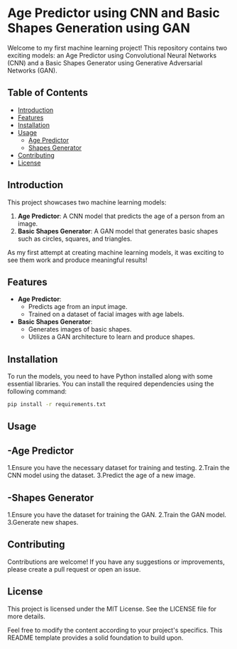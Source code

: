 # Age Predictor using CNN and Basic Shapes Generation using GAN

Welcome to my first machine learning project! This repository contains two exciting models: an Age Predictor using Convolutional Neural Networks (CNN) and a Basic Shapes Generator using Generative Adversarial Networks (GAN).

## Table of Contents
- [Introduction](#introduction)
- [Features](#features)
- [Installation](#installation)
- [Usage](#usage)
  - [Age Predictor](#age-predictor)
  - [Shapes Generator](#shapes-generator)
- [Contributing](#contributing)
- [License](#license)

## Introduction
This project showcases two machine learning models:
1. **Age Predictor**: A CNN model that predicts the age of a person from an image.
2. **Basic Shapes Generator**: A GAN model that generates basic shapes such as circles, squares, and triangles.

As my first attempt at creating machine learning models, it was exciting to see them work and produce meaningful results!

## Features
- **Age Predictor**:
  - Predicts age from an input image.
  - Trained on a dataset of facial images with age labels.
- **Basic Shapes Generator**:
  - Generates images of basic shapes.
  - Utilizes a GAN architecture to learn and produce shapes.

## Installation
To run the models, you need to have Python installed along with some essential libraries. You can install the required dependencies using the following command:

```bash
pip install -r requirements.txt
```

## Usage

## -Age Predictor
1.Ensure you have the necessary dataset for training and testing.
2.Train the CNN model using the dataset.
3.Predict the age of a new image.


## -Shapes Generator
1.Ensure you have the dataset for training the GAN.
2.Train the GAN model.
3.Generate new shapes.


## Contributing
Contributions are welcome! If you have any suggestions or improvements, please create a pull request or open an issue.

## License
This project is licensed under the MIT License. See the LICENSE file for more details.

Feel free to modify the content according to your project's specifics. This README template provides a solid foundation to build upon.


